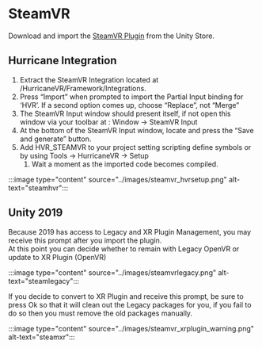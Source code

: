 # SteamVR

Download and import the [SteamVR Plugin](https://assetstore.unity.com/packages/tools/integration/steamvr-plugin-32647) from the Unity Store.

## Hurricane Integration

1. Extract the SteamVR Integration located at /HurricaneVR/Framework/Integrations.
1. Press “Import” when prompted to import the Partial Input binding for ‘HVR’. If a second option comes up, choose “Replace”, not “Merge”
1. The SteamVR Input window should present itself, if not open this window via your toolbar at : Window → SteamVR Input
1. At the bottom of the SteamVR Input window, locate and press the “Save and generate” button.
1. Add HVR_STEAMVR to your project setting scripting define symbols or by using Tools → HurricaneVR → Setup
    1. Wait a moment as the imported code becomes compiled.


:::image type="content" source="../images/steamvr_hvrsetup.png" alt-text="steamhvr":::
 
## Unity 2019

Because 2019 has access to Legacy and XR Plugin Management, you may receive this prompt after you import the plugin.\
At this point you can decide whether to remain with Legacy OpenVR or update to XR Plugin (OpenVR)

:::image type="content" source="../images/steamvrlegacy.png" alt-text="steamlegacy":::

If you decide to convert to XR Plugin and receive this prompt, be sure to press Ok so that it will clean out the Legacy packages for you, if you fail to do so then you must remove the old packages manually.
 
:::image type="content" source="../images/steamvr_xrplugin_warning.png" alt-text="steamxr":::